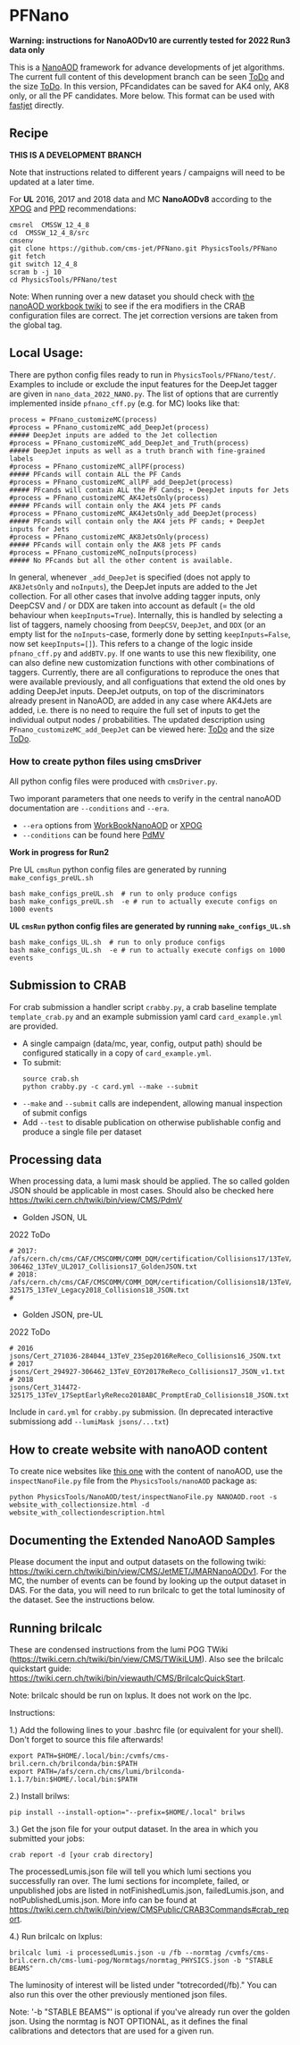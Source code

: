 # PFNano

**Warning: instructions for NanoAODv10 are currently tested for 2022 Run3 data only**

This is a [NanoAOD](https://twiki.cern.ch/twiki/bin/view/CMSPublic/WorkBookNanoAOD) framework for advance developments of jet algorithms. 
The current full content of this development branch can be seen [ToDo](http://algomez.web.cern.ch/algomez/testWeb/PFnano_content_v02.html) and the size [ToDo](http://algomez.web.cern.ch/algomez/testWeb/PFnano_size_v02.html).
In this version, PFcandidates can be saved for AK4 only, AK8 only, or all the PF candidates. More below.
This format can be used with [fastjet](http://fastjet.fr) directly.

## Recipe

**THIS IS A DEVELOPMENT BRANCH**

Note that instructions related to different years / campaigns will need to be updated at a later time.


For **UL** 2016, 2017 and 2018 data and MC **NanoAODv8** according to the [XPOG](https://gitlab.cern.ch/cms-nanoAOD/nanoaod-doc/-/wikis/Releases/NanoAODv8) and [PPD](https://twiki.cern.ch/twiki/bin/view/CMS/PdmVRun2LegacyAnalysisSummaryTable) recommendations:

```
cmsrel  CMSSW_12_4_8
cd  CMSSW_12_4_8/src
cmsenv
git clone https://github.com/cms-jet/PFNano.git PhysicsTools/PFNano
git fetch
git switch 12_4_8
scram b -j 10
cd PhysicsTools/PFNano/test
```
Note: When running over a new dataset you should check with [the nanoAOD workbook twiki](https://twiki.cern.ch/twiki/bin/view/CMSPublic/WorkBookNanoAOD#Running_on_various_datasets_from) to see if the era modifiers in the CRAB configuration files are correct. The jet correction versions are taken from the global tag.

## Local Usage:

There are python config files ready to run in `PhysicsTools/PFNano/test/`. Examples to include or exclude the input features for the DeepJet tagger are given in `nano_data_2022_NANO.py`. The list of options that are currently implemented inside `pfnano_cff.py` (e.g. for MC) looks like that:
```
process = PFnano_customizeMC(process)
#process = PFnano_customizeMC_add_DeepJet(process)                  ##### DeepJet inputs are added to the Jet collection
#process = PFnano_customizeMC_add_DeepJet_and_Truth(process)        ##### DeepJet inputs as well as a truth branch with fine-grained labels
#process = PFnano_customizeMC_allPF(process)                        ##### PFcands will contain ALL the PF Cands
#process = PFnano_customizeMC_allPF_add_DeepJet(process)            ##### PFcands will contain ALL the PF Cands; + DeepJet inputs for Jets
#process = PFnano_customizeMC_AK4JetsOnly(process)                  ##### PFcands will contain only the AK4 jets PF cands
#process = PFnano_customizeMC_AK4JetsOnly_add_DeepJet(process)      ##### PFcands will contain only the AK4 jets PF cands; + DeepJet inputs for Jets
#process = PFnano_customizeMC_AK8JetsOnly(process)                  ##### PFcands will contain only the AK8 jets PF cands
#process = PFnano_customizeMC_noInputs(process)                     ##### No PFcands but all the other content is available.
```
In general, whenever `_add_DeepJet` is specified (does not apply to `AK8JetsOnly` and `noInputs`), the DeepJet inputs are added to the Jet collection. For all other cases that involve adding tagger inputs, only DeepCSV and / or DDX are taken into account as default (= the old behaviour when `keepInputs=True`). Internally, this is handled by selecting a list of taggers, namely choosing from `DeepCSV`, `DeepJet`, and `DDX` (or an empty list for the `noInputs`-case, formerly done by setting `keepInputs=False`, now set `keepInputs=[]`). This refers to a change of the logic inside `pfnano_cff.py` and `addBTV.py`. If one wants to use this new flexibility, one can also define new customization functions with other combinations of taggers. Currently, there are all configurations to reproduce the ones that were available previously, and all configuations that extend the old ones by adding DeepJet inputs. DeepJet outputs, on top of the discriminators already present in NanoAOD, are added in any case where AK4Jets are added, i.e. there is no need to require the full set of inputs to get the individual output nodes / probabilities. The updated description using `PFnano_customizeMC_add_DeepJet` can be viewed here: [ToDo](https://annika-stein.web.cern.ch/PFNano/AddDeepJetTagInfo_desc.html) and the size [ToDo](https://annika-stein.web.cern.ch/PFNano/AddDeepJetTagInfo_size.html).

### How to create python files using cmsDriver

All python config files were produced with `cmsDriver.py`.

Two imporant parameters that one needs to verify in the central nanoAOD documentation are `--conditions` and `--era`. 
- `--era` options from [WorkBookNanoAOD](https://twiki.cern.ch/twiki/bin/view/CMSPublic/WorkBookNanoAOD) or [XPOG](https://gitlab.cern.ch/cms-nanoAOD/nanoaod-doc/-/wikis/Releases/NanoAODv8)
- `--conditions` can be found here [PdMV](https://twiki.cern.ch/twiki/bin/view/CMS/PdmV)

**Work in progress for Run2**

Pre UL `cmsRun` python config files are generated by running `make_configs_preUL.sh`

```
bash make_configs_preUL.sh  # run to only produce configs
bash make_configs_preUL.sh  -e # run to actually execute configs on 1000 events
```

**UL `cmsRun` python config files are generated by running `make_configs_UL.sh`**

```
bash make_configs_UL.sh  # run to only produce configs
bash make_configs_UL.sh  -e # run to actually execute configs on 1000 events
```

## Submission to CRAB

For crab submission a handler script `crabby.py`, a crab baseline template `template_crab.py` and an example 
submission yaml card `card_example.yml` are provided.

- A single campaign (data/mc, year, config, output path) should be configured statically in a copy of `card_example.yml`.
- To submit:
  ```
  source crab.sh
  python crabby.py -c card.yml --make --submit
  ```
- `--make` and `--submit` calls are independent, allowing manual inspection of submit configs
- Add `--test` to disable publication on otherwise publishable config and produce a single file per dataset


## Processing data

When processing data, a lumi mask should be applied. The so called golden JSON should be applicable in most cases. Should also be checked here https://twiki.cern.ch/twiki/bin/view/CMS/PdmV

 * Golden JSON, UL
 
2022 ToDo
```
# 2017: /afs/cern.ch/cms/CAF/CMSCOMM/COMM_DQM/certification/Collisions17/13TeV/Legacy_2017/Cert_294927-306462_13TeV_UL2017_Collisions17_GoldenJSON.txt
# 2018: /afs/cern.ch/cms/CAF/CMSCOMM/COMM_DQM/certification/Collisions18/13TeV/Legacy_2018/Cert_314472-325175_13TeV_Legacy2018_Collisions18_JSON.txt
#
```

 * Golden JSON, pre-UL
 
2022 ToDo
```
# 2016
jsons/Cert_271036-284044_13TeV_23Sep2016ReReco_Collisions16_JSON.txt
# 2017 
jsons/Cert_294927-306462_13TeV_EOY2017ReReco_Collisions17_JSON_v1.txt
# 2018
jsons/Cert_314472-325175_13TeV_17SeptEarlyReReco2018ABC_PromptEraD_Collisions18_JSON.txt
```

Include in `card.yml` for `crabby.py` submission. (In deprecated interactive submissiong add `--lumiMask jsons/...txt`)


## How to create website with nanoAOD content

To create nice websites like [this one](http://algomez.web.cern.ch/algomez/testWeb/JMECustomNano102x_mc_v01.html#Jet) with the content of nanoAOD, use the `inspectNanoFile.py` file from the `PhysicsTools/nanoAOD` package as:
```
python PhysicsTools/NanoAOD/test/inspectNanoFile.py NANOAOD.root -s website_with_collectionsize.html -d website_with_collectiondescription.html
```

## Documenting the Extended NanoAOD Samples

Please document the input and output datasets on the following twiki: https://twiki.cern.ch/twiki/bin/view/CMS/JetMET/JMARNanoAODv1. For the MC, the number of events can be found by looking up the output dataset in DAS. For the data, you will need to run brilcalc to get the total luminosity of the dataset. See the instructions below. 


## Running brilcalc
These are condensed instructions from the lumi POG TWiki (https://twiki.cern.ch/twiki/bin/view/CMS/TWikiLUM). Also see the brilcalc quickstart guide: https://twiki.cern.ch/twiki/bin/viewauth/CMS/BrilcalcQuickStart.

Note: brilcalc should be run on lxplus. It does not work on the lpc.

Instructions:

1.) Add the following lines to your .bashrc file (or equivalent for your shell). Don't forget to source this file afterwards!

    export PATH=$HOME/.local/bin:/cvmfs/cms-bril.cern.ch/brilconda/bin:$PATH
    export PATH=/afs/cern.ch/cms/lumi/brilconda-1.1.7/bin:$HOME/.local/bin:$PATH
    
2.) Install brilws:

    pip install --install-option="--prefix=$HOME/.local" brilws
    
3.) Get the json file for your output dataset. In the area in which you submitted your jobs:

    crab report -d [your crab directory]
    
The processedLumis.json file will tell you which lumi sections you successfully ran over. The lumi sections for incomplete, failed, or unpublished jobs are listed in notFinishedLumis.json, failedLumis.json, and notPublishedLumis.json. More info can be found at https://twiki.cern.ch/twiki/bin/view/CMSPublic/CRAB3Commands#crab_report.
    
4.) Run brilcalc on lxplus:

    brilcalc lumi -i processedLumis.json -u /fb --normtag /cvmfs/cms-bril.cern.ch/cms-lumi-pog/Normtags/normtag_PHYSICS.json -b "STABLE BEAMS"
    
The luminosity of interest will be listed under "totrecorded(/fb)." You can also run this over the other previously mentioned json files.
    
Note: '-b "STABLE BEAMS"' is optional if you've already run over the golden json. 
        Using the normtag is NOT OPTIONAL, as it defines the final calibrations and detectors that are used for a given run.
